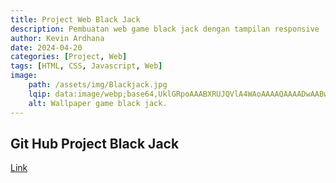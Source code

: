 ```yaml
---
title: Project Web Black Jack
description: Pembuatan web game black jack dengan tampilan responsive
author: Kevin Ardhana
date: 2024-04-20 
categories: [Project, Web]
tags: [HTML, CSS, Javascript, Web]
image:
    path: /assets/img/Blackjack.jpg
    lqip: data:image/webp;base64,UklGRpoAAABXRUJQVlA4WAoAAAAQAAAADwAABwAAQUxQSDIAAAARL0AmbZurmr57yyIiqE8oiG0bejIYEQTgqiDA9vqnsUSI6H+oAERp2HZ65qP/VIAWAFZQOCBCAAAA8AEAnQEqEAAIAAVAfCWkAALp8sF8rgRgAP7o9FDvMCkMde9PK7euH5M1m6VWoDXf2FkP3BqV0ZYbO6NA/VFIAAAA
    alt: Wallpaper game black jack.
---
```


## Git Hub Project Black Jack

[Link](https://github.com/WdAnandaLesmono/LAB-WEB-03-2024/tree/main/H071231027/Tugas%20Praktikum-5)